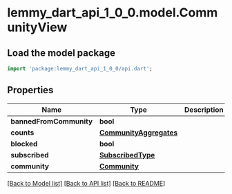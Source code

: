 # lemmy_dart_api_1_0_0.model.CommunityView

## Load the model package
```dart
import 'package:lemmy_dart_api_1_0_0/api.dart';
```

## Properties
Name | Type | Description | Notes
------------ | ------------- | ------------- | -------------
**bannedFromCommunity** | **bool** |  | 
**counts** | [**CommunityAggregates**](CommunityAggregates.md) |  | 
**blocked** | **bool** |  | 
**subscribed** | [**SubscribedType**](SubscribedType.md) |  | 
**community** | [**Community**](Community.md) |  | 

[[Back to Model list]](../README.md#documentation-for-models) [[Back to API list]](../README.md#documentation-for-api-endpoints) [[Back to README]](../README.md)


